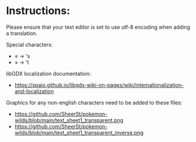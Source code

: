 # Instructions:

Please ensure that your text editor is set to use utf-8 encoding when adding a translation.

Special characters:
 - «  ->  's
 - »  ->  't

libGDX localization documentation: 
 - https://spaio.github.io/libgdx-wiki-on-pages/wiki/internationalization-and-localization

Graphics for any non-english characters need to be added to these files:
 - https://github.com/SheerSt/pokemon-wilds/blob/main/text_sheet1_transparent.png
 - https://github.com/SheerSt/pokemon-wilds/blob/main/text_sheet1_transparent_inverse.png
